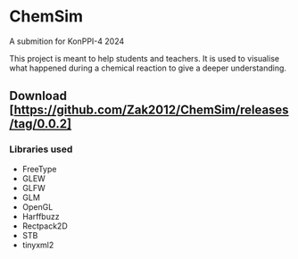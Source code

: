 # ChemSim
A submition for KonPPI-4 2024

This project is meant to help students and teachers. It is used to visualise what happened during a chemical reaction to give a deeper understanding.

## Download [https://github.com/Zak2012/ChemSim/releases/tag/0.0.2]

### Libraries used
- FreeType
- GLEW
- GLFW
- GLM
- OpenGL
- Harffbuzz
- Rectpack2D
- STB
- tinyxml2


